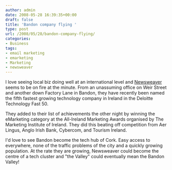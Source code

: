 ```yaml
---
author: admin
date: 2008-05-28 16:39:35+00:00
draft: false
title: 'Bandon company flying '
type: post
url: /2008/05/28/bandon-company-flying/
categories:
- Business
tags:
- email marketing
- emarketing
- Marketing
- newsweaver
---
```


I love seeing local biz doing well at an international level and [Newsweaver](http://www.newsweaver.ie/) seems to be on fire at the minute. From an unassuming office on Weir Street and another down Factory Lane in Bandon, they have recently been named the fifth fastest growing technology company in Ireland in the Deloitte Technology Fast 50.

They added to their list of achievements the other night by winning the eMarketing category at the All-Ireland Marketing Awards organised by The Marketing Institute of Ireland. They did this beating off competition from Aer Lingus, Anglo Irish Bank, Cybercom, and Tourism Ireland.

I'd love to see Bandon become the tech hub of Cork. Easy access to everywhere, none of the traffic problems of the city and a quickly growing population. At the rate they are growing, Newsweaver could  become the centre of a tech cluster and "the Valley" could eventually mean the Bandon Valley!

